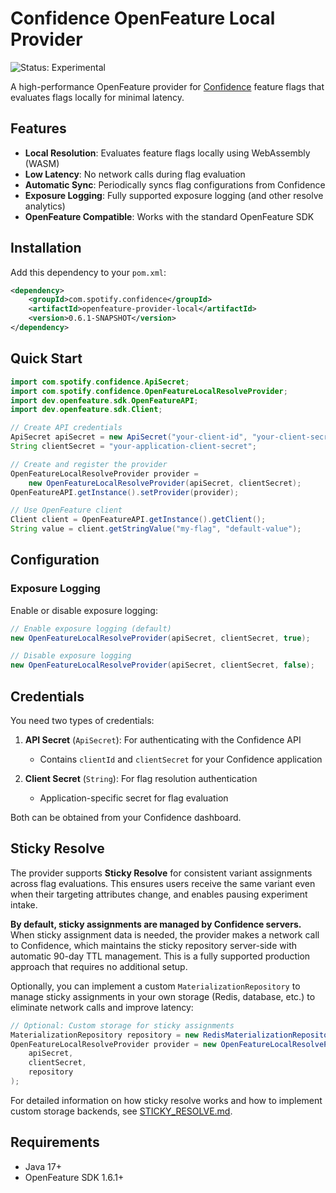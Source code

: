# Confidence OpenFeature Local Provider

![Status: Experimental](https://img.shields.io/badge/status-experimental-orange)

A high-performance OpenFeature provider for [Confidence](https://confidence.spotify.com/) feature flags that evaluates flags locally for minimal latency.

## Features

- **Local Resolution**: Evaluates feature flags locally using WebAssembly (WASM)
- **Low Latency**: No network calls during flag evaluation
- **Automatic Sync**: Periodically syncs flag configurations from Confidence
- **Exposure Logging**: Fully supported exposure logging (and other resolve analytics)
- **OpenFeature Compatible**: Works with the standard OpenFeature SDK

## Installation

Add this dependency to your `pom.xml`:
<!-- x-release-please-start-version -->
```xml
<dependency>
    <groupId>com.spotify.confidence</groupId>
    <artifactId>openfeature-provider-local</artifactId>
    <version>0.6.1-SNAPSHOT</version>
</dependency>
```
<!---x-release-please-end-->

## Quick Start

```java
import com.spotify.confidence.ApiSecret;
import com.spotify.confidence.OpenFeatureLocalResolveProvider;
import dev.openfeature.sdk.OpenFeatureAPI;
import dev.openfeature.sdk.Client;

// Create API credentials
ApiSecret apiSecret = new ApiSecret("your-client-id", "your-client-secret");
String clientSecret = "your-application-client-secret";

// Create and register the provider
OpenFeatureLocalResolveProvider provider = 
    new OpenFeatureLocalResolveProvider(apiSecret, clientSecret);
OpenFeatureAPI.getInstance().setProvider(provider);

// Use OpenFeature client
Client client = OpenFeatureAPI.getInstance().getClient();
String value = client.getStringValue("my-flag", "default-value");
```

## Configuration


### Exposure Logging

Enable or disable exposure logging:

```java
// Enable exposure logging (default)
new OpenFeatureLocalResolveProvider(apiSecret, clientSecret, true);

// Disable exposure logging
new OpenFeatureLocalResolveProvider(apiSecret, clientSecret, false);
```

## Credentials

You need two types of credentials:

1. **API Secret** (`ApiSecret`): For authenticating with the Confidence API
   - Contains `clientId` and `clientSecret` for your Confidence application
   
2. **Client Secret** (`String`): For flag resolution authentication
   - Application-specific secret for flag evaluation

Both can be obtained from your Confidence dashboard.

## Sticky Resolve

The provider supports **Sticky Resolve** for consistent variant assignments across flag evaluations. This ensures users receive the same variant even when their targeting attributes change, and enables pausing experiment intake.

**By default, sticky assignments are managed by Confidence servers.** When sticky assignment data is needed, the provider makes a network call to Confidence, which maintains the sticky repository server-side with automatic 90-day TTL management. This is a fully supported production approach that requires no additional setup.


Optionally, you can implement a custom `MaterializationRepository` to manage sticky assignments in your own storage (Redis, database, etc.) to eliminate network calls and improve latency:

```java
// Optional: Custom storage for sticky assignments
MaterializationRepository repository = new RedisMaterializationRepository(jedisPool, "myapp");
OpenFeatureLocalResolveProvider provider = new OpenFeatureLocalResolveProvider(
    apiSecret,
    clientSecret,
    repository
);
```

For detailed information on how sticky resolve works and how to implement custom storage backends, see [STICKY_RESOLVE.md](STICKY_RESOLVE.md).

## Requirements

- Java 17+
- OpenFeature SDK 1.6.1+